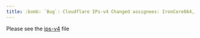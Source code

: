 ```yaml
---
title: :bomb: `Bug`: Cloudflare IPs-v4 Changed assignees: IronCore864, daniel-hutao labels: bug
---
```

Please see the [ips-v4](https://github.com/devstream-io/devstream/blob/main/hack/cf-ip-monitor/ips-v4) file
